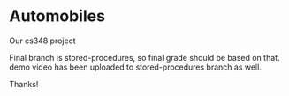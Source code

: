 # Automobiles
Our cs348 project

Final branch is stored-procedures, so final grade should be based on that. demo video has been uploaded to stored-procedures branch as well.

Thanks!
